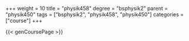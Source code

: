 +++
weight = 10
title = "physik458"
degree = "bsphysik2"
parent = "physik450"
tags = ["bsphysik2", "physik458", "physik450"]
categories = ["course"]
+++

{{< genCoursePage >}}
